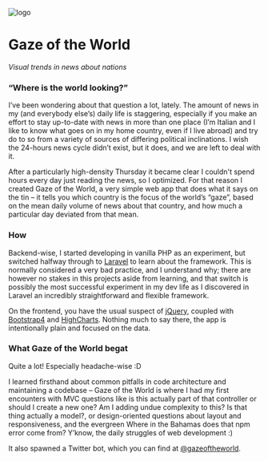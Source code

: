 ![logo](https://raw.githubusercontent.com/HHErebus/gaze-of-the-world/master/public/img/logo.png)
# Gaze of the World
_Visual trends in news about nations_

### “Where is the world looking?”
I’ve been wondering about that question a lot, lately. The amount of news in my (and everybody else’s) daily life is staggering, especially if you make an effort to stay up-to-date with news in more than one place (I’m Italian and I like to know what goes on in my home country, even if I live abroad) and try do to so from a variety of sources of differing political inclinations. I wish the 24-hours news cycle didn’t exist, but it does, and we are left to deal with it.

After a particularly high-density Thursday it became clear I couldn't spend hours every day just reading the news, so I optimized. For that reason I created Gaze of the World, a very simple web app that does what it says on the tin – it tells you which country is the focus of the world’s “gaze”, based on the mean daily volume of news about that country, and how much a particular day deviated from that mean.

### How
Backend-wise, I started developing in vanilla PHP as an experiment, but switched halfway through to [Laravel](https://laravel.com/) to learn about the framework. This is normally considered a very bad practice, and I understand why; there are however no stakes in this projects aside from learning, and that switch is possibly the most successful experiment in my dev life as I discovered in Laravel an incredibly straightforward and flexible framework.

On the frontend, you have the usual suspect of [jQuery](https://jquery.com/), coupled with [Bootstrap4](https://v4-alpha.getbootstrap.com/) and [HighCharts](https://www.highcharts.com/). Nothing much to say there, the app is intentionally plain and focused on the data.

### What Gaze of the World begat
Quite a lot! Especially headache-wise :D

I learned firsthand about common pitfalls in code architecture and maintaining a codebase – Gaze of the World is where I had my first encounters with MVC questions like is this actually part of that controller or should I create a new one? Am I adding undue complexity to this? Is that thing actually a model?, or design-oriented questions about layout and responsiveness, and the evergreen Where in the Bahamas does that npm error come from? Y’know, the daily struggles of web development :)

It also spawned a Twitter bot, which you can find at [@gazeoftheworld](https://twitter.com/gazeoftheworld).